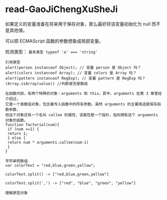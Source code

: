 # read-GaoJiChengXuSheJi

如果定义的变量准备在将来用于保存对象，那么最好将该变量初始化为 null 而不是其他值。<br>

可以把 ECMAScript 函数的参数想象成局部变量。<br>

检测类型：
`基本类型 typeof 'a' === 'string'`
```
引用类型 
alert(person instanceof Object); // 变量 person 是 Object 吗？
alert(colors instanceof Array); // 变量 colors 是 Array 吗？
alert(pattern instanceof RegExp); // 变量 pattern 是 RegExp 吗？
(Array.isArray(value)) //判断是否是数组

```


```
在函数内部，有两个特殊的对象：arguments 和 this。其中，arguments 在第 3 章曾经介绍过，
它是一个类数组对象，包含着传入函数中的所有参数。虽然 arguments 的主要用途是保存函数参数，
但这个对象还有一个名叫 callee 的属性，该属性是一个指针，指向拥有这个 arguments 对象的函数。
function factorial(num){ 
 if (num <=1) { 
 return 1; 
 } else { 
 return num * arguments.callee(num-1) 
 } 
} 
```
```
字符串转数组
var colorText = "red,blue,green,yellow"; 

colorText.split() -> ["red,blue,green,yellow"]

colorText.split(',') -> ["red", "blue", "green", "yellow"]
```

```
理解原型对象
```
